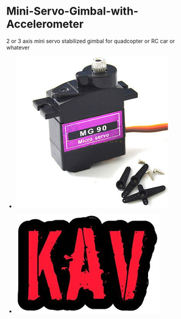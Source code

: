 # Mini-Servo-Gimbal-with-Accelerometer
2 or 3 axis mini servo stabilized gimbal for quadcopter or RC car or whatever

 *  ![Image description](https://github.com/Kavarahu/Mini-Servo-Gimbal-with-Accelerometer/blob/master/images/mg90.jpg)
 
 *  ![Image description](https://github.com/Kavarahu/Mini-Servo-Gimbal-with-Accelerometer/blob/master/images/KAV.png)
